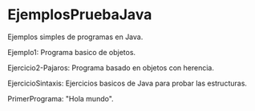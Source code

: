 # EjemplosPruebaJava

Ejemplos simples de programas en Java.

Ejemplo1: Programa basico de objetos.

Ejercicio2-Pajaros: Programa basado en objetos con herencia.

EjercicioSintaxis: Ejercicios basicos de Java para probar las estructuras.

PrimerPrograma: "Hola mundo".
